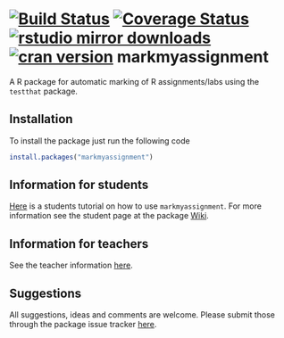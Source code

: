 [![Build Status](https://travis-ci.org/MansMeg/markmyassignment.svg?branch=master)](https://travis-ci.org/MansMeg/markmyassignment) [![Coverage Status](https://coveralls.io/repos/MansMeg/markmyassignment/badge.svg?branch=master&service=github)](https://coveralls.io/github/MansMeg/markmyassignment?branch=master) [![rstudio mirror downloads](http://cranlogs.r-pkg.org/badges/grand-total/markmyassignment)](https://github.com/metacran/cranlogs.app)
[![cran version](http://www.r-pkg.org/badges/version/markmyassignment)](http://cran.rstudio.com/web/packages/sweidnumbr)
markmyassignment
================

A R package for automatic marking of R assignments/labs using the `testthat` package.

## Installation
To install the package just run the following code 

```r
install.packages("markmyassignment")
```

## Information for students
[Here](https://htmlpreview.github.io/?https://github.com/MansMeg/markmyassignment/blob/master/vignettes/markmyassignment.html) is a students tutorial on how to use ```markmyassignment```. For more information see the student page at the package [Wiki](https://github.com/MansMeg/markmyassignment/wiki/markmyassignment-for-students).

## Information for teachers
See the teacher information [here](https://github.com/MansMeg/markmyassignment/wiki/markmyassignment-for-teachers).

## Suggestions
All suggestions, ideas and comments are welcome. Please submit those through the package issue tracker [here](https://github.com/MansMeg/markmyassignment/issues).

